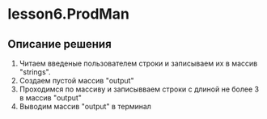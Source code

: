 # lesson6.ProdMan

## Описание решения 
 
1. Читаем введеные пользователем строки и записываем их в массив "strings". 
2. Создаем пустой массив "output"
3. Проходимся по массиву и записывваем строки с длиной не более 3 в массив "output"
4. Выводим массив "output" в терминал
